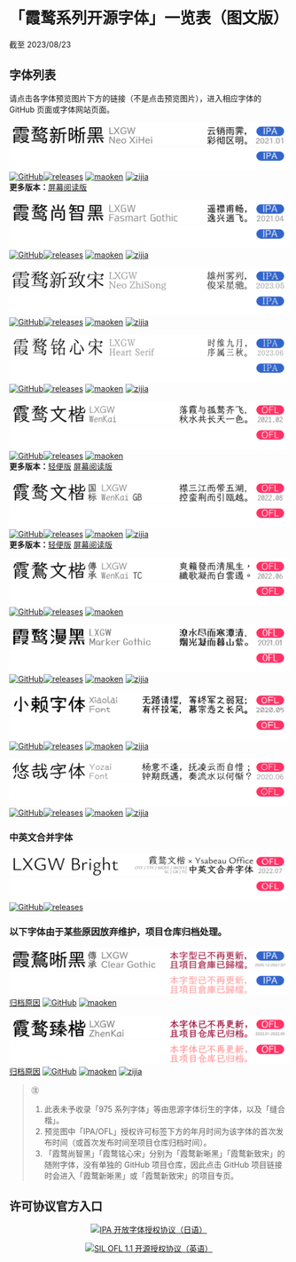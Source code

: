 # 「霞鹜系列开源字体」一览表（图文版）
截至 2023/08/23

## 字体列表
请点击各字体预览图片下方的链接（不是点击预览图片），进入相应字体的 GitHub 页面或字体网站页面。

![霞鹜新晰黑 / LXGW Neo XiHei](./images/fontlist/lxgwnxh_day.png#gh-light-mode-only)
![霞鹜新晰黑 / LXGW Neo XiHei](./images/fontlist/lxgwnxh_night.png#gh-dark-mode-only)  
[![GitHub](https://img.shields.io/badge/GitHub-181717?style=flat-square&logo=github&logoColor=ffffff)](https://github.com/lxgw/LxgwNeoXiHei)[![releases](https://img.shields.io/github/v/release/lxgw/LxgwNeoXiHei.svg?style=flat-square&label=%E6%9C%80%E6%96%B0)](https://github.com/lxgw/LxgwNeoXiHei/releases/latest) [![maoken](https://shields.io/badge/%E7%8C%AB%E5%95%83%E7%BD%91-fe5e52?style=flat-square&label=%E2%9E%94)](https://www.maoken.com/freefonts/8999.html) [![zijia](https://shields.io/badge/%E5%AD%97%E5%8A%A0-ffe02b?style=flat-square&label=%E2%9E%94)](https://www.zijia.com.cn/6534.html)  
**更多版本：**[屏幕阅读版](https://github.com/lxgw/LxgwNeoXiHei-Screen)

![霞鹜尚智黑 / LXGW Fasmart Gothic](./images/fontlist/lxgwfsg_day.png#gh-light-mode-only)
![霞鹜尚智黑 / LXGW Fasmart Gothic](./images/fontlist/lxgwfsg_night.png#gh-dark-mode-only)  
[![GitHub](https://img.shields.io/badge/GitHub-181717?style=flat-square&logo=github&logoColor=ffffff)](https://github.com/lxgw/LxgwNeoXiHei)[![releases](https://img.shields.io/github/v/release/lxgw/LxgwNeoXiHei.svg?style=flat-square&label=%E6%9C%80%E6%96%B0)](https://github.com/lxgw/LxgwNeoXiHei/releases/latest) [![maoken](https://shields.io/badge/%E7%8C%AB%E5%95%83%E7%BD%91-fe5e52?style=flat-square&label=%E2%9E%94)](https://www.maoken.com/freefonts/10610.html) [![zijia](https://shields.io/badge/%E5%AD%97%E5%8A%A0-ffe02b?style=flat-square&label=%E2%9E%94)](https://www.zijia.com.cn/6531.html)

![霞鹜新致宋 / LXGW Neo ZhiSong](./images/fontlist/lxgwnzs_day.png#gh-light-mode-only)
![霞鹜新致宋 / LXGW Neo ZhiSong](./images/fontlist/lxgwnzs_night.png#gh-dark-mode-only)  
[![GitHub](https://img.shields.io/badge/GitHub-181717?style=flat-square&logo=github&logoColor=ffffff)](https://github.com/lxgw/LxgwNeoZhiSong)[![releases](https://img.shields.io/github/v/release/lxgw/LxgwNeoZhiSong.svg?style=flat-square&label=%E6%9C%80%E6%96%B0)](https://github.com/lxgw/LxgwNeoZhiSong/releases/latest) [![maoken](https://shields.io/badge/%E7%8C%AB%E5%95%83%E7%BD%91-fe5e52?style=flat-square&label=%E2%9E%94)](https://www.maoken.com/freefonts/18476.html) [![zijia](https://shields.io/badge/%E5%AD%97%E5%8A%A0-ffe02b?style=flat-square&label=%E2%9E%94)](https://www.zijia.com.cn/6596.html)

![霞鹜铭心宋 / LXGW Heart Serif](./images/fontlist/lxgwhs_day.png#gh-light-mode-only)
![霞鹜铭心宋 / LXGW Heart Serif](./images/fontlist/lxgwhs_night.png#gh-dark-mode-only)  
[![GitHub](https://img.shields.io/badge/GitHub-181717?style=flat-square&logo=github&logoColor=ffffff)](https://github.com/lxgw/LxgwNeoZhiSong)[![releases](https://img.shields.io/github/v/release/lxgw/LxgwNeoZhiSong.svg?style=flat-square&label=%E6%9C%80%E6%96%B0)](https://github.com/lxgw/LxgwNeoZhiSong/releases/latest) [![maoken](https://shields.io/badge/%E7%8C%AB%E5%95%83%E7%BD%91-fe5e52?style=flat-square&label=%E2%9E%94)](https://www.maoken.com/freefonts/19277.html) [![zijia](https://shields.io/badge/%E5%AD%97%E5%8A%A0-ffe02b?style=flat-square&label=%E2%9E%94)](https://www.zijia.com.cn/6597.html)

![霞鹜文楷 / LXGW WenKai](./images/fontlist/lxgwwk_day.png#gh-light-mode-only)
![霞鹜文楷 / LXGW WenKai](./images/fontlist/lxgwwk_night.png#gh-dark-mode-only)  
[![GitHub](https://img.shields.io/badge/GitHub-181717?style=flat-square&logo=github&logoColor=ffffff)](https://github.com/lxgw/LxgwWenKai)[![releases](https://img.shields.io/github/v/release/lxgw/LxgwWenKai.svg?style=flat-square&label=%E6%9C%80%E6%96%B0)](https://github.com/lxgw/LxgwWenKai/releases/latest) [![maoken](https://shields.io/badge/%E7%8C%AB%E5%95%83%E7%BD%91-fe5e52?style=flat-square&label=%E2%9E%94)](https://www.maoken.com/freefonts/9704.html)  
**更多版本：**[轻便版](https://github.com/lxgw/LxgwWenKai-Lite) [屏幕阅读版](https://github.com/lxgw/LxgwWenKai-Screen)

![霞鹜文楷 GB / LXGW WenKai GB](./images/fontlist/lxgwwkgb_day.png#gh-light-mode-only)
![霞鹜文楷 GB / LXGW WenKai GB](./images/fontlist/lxgwwkgb_night.png#gh-dark-mode-only)  
[![GitHub](https://img.shields.io/badge/GitHub-181717?style=flat-square&logo=github&logoColor=ffffff)](https://github.com/lxgw/LxgwWenKaiGB)[![releases](https://img.shields.io/github/v/release/lxgw/LxgwWenKaiGB.svg?style=flat-square&label=%E6%9C%80%E6%96%B0)](https://github.com/lxgw/LxgwWenKaiGB/releases/latest) [![maoken](https://shields.io/badge/%E7%8C%AB%E5%95%83%E7%BD%91-fe5e52?style=flat-square&label=%E2%9E%94)](https://www.maoken.com/freefonts/16864.html) [![zijia](https://shields.io/badge/%E5%AD%97%E5%8A%A0-ffe02b?style=flat-square&label=%E2%9E%94)](https://www.zijia.com.cn/6532.html)  
**更多版本：**[轻便版](https://github.com/lxgw/LxgwWenKaiGB-Lite) [屏幕阅读版](https://github.com/lxgw/LxgwWenKai-Screen)

![霞鹜文楷 TC / LXGW WenKai TC](./images/fontlist/lxgwwktc_day.png#gh-light-mode-only)
![霞鹜文楷 TC / LXGW WenKai TC](./images/fontlist/lxgwwktc_night.png#gh-dark-mode-only)  
[![GitHub](https://img.shields.io/badge/GitHub-181717?style=flat-square&logo=github&logoColor=ffffff)](https://github.com/lxgw/LxgwWenKaiTC)[![releases](https://img.shields.io/github/v/release/lxgw/LxgwWenKaiTC.svg?style=flat-square&label=%E6%9C%80%E6%96%B0)](https://github.com/lxgw/LxgwWenKaiTC/releases/latest) [![maoken](https://shields.io/badge/%E7%8C%AB%E5%95%83%E7%BD%91-fe5e52?style=flat-square&label=%E2%9E%94)](https://www.maoken.com/freefonts/16424.html)

![霞鹜漫黑 / LXGW Marker Gothic](./images/fontlist/lxgwmg_day.png#gh-light-mode-only)
![霞鹜漫黑 / LXGW Marker Gothic](./images/fontlist/lxgwmg_night.png#gh-dark-mode-only)  
[![GitHub](https://img.shields.io/badge/GitHub-181717?style=flat-square&logo=github&logoColor=ffffff)](https://github.com/lxgw/LxgwMarkerGothic)[![releases](https://img.shields.io/github/v/release/lxgw/LxgwMarkerGothic.svg?style=flat-square&label=%E6%9C%80%E6%96%B0)](https://github.com/lxgw/LxgwMarkerGothic/releases/latest) [![maoken](https://shields.io/badge/%E7%8C%AB%E5%95%83%E7%BD%91-fe5e52?style=flat-square&label=%E2%9E%94)](https://www.maoken.com/freefonts/4306.html) [![zijia](https://shields.io/badge/%E5%AD%97%E5%8A%A0-ffe02b?style=flat-square&label=%E2%9E%94)](https://www.zijia.com.cn/6530.html)

![小赖字体 / Xiaolai Font](./images/fontlist/xiaolai_day.png#gh-light-mode-only)
![小赖字体 / Xiaolai Font](./images/fontlist/xiaolai_night.png#gh-dark-mode-only)  
[![GitHub](https://img.shields.io/badge/GitHub-181717?style=flat-square&logo=github&logoColor=ffffff)](https://github.com/lxgw/kose-font)[![releases](https://img.shields.io/github/v/release/lxgw/kose-font.svg?style=flat-square&label=%E6%9C%80%E6%96%B0)](https://github.com/lxgw/kose-font/releases/latest) [![maoken](https://shields.io/badge/%E7%8C%AB%E5%95%83%E7%BD%91-fe5e52?style=flat-square&label=%E2%9E%94)](https://www.maoken.com/freefonts/4306.html) [![zijia](https://shields.io/badge/%E5%AD%97%E5%8A%A0-ffe02b?style=flat-square&label=%E2%9E%94)](https://www.zijia.com.cn/6572.html)

![悠哉字体 / Yozai Font](./images/fontlist/yozai_day.png#gh-light-mode-only)
![悠哉字体 / Yozai Font](./images/fontlist/yozai_night.png#gh-dark-mode-only)  
[![GitHub](https://img.shields.io/badge/GitHub-181717?style=flat-square&logo=github&logoColor=ffffff)](https://github.com/lxgw/yozai-font)[![releases](https://img.shields.io/github/v/release/lxgw/yozai-font.svg?style=flat-square&label=%E6%9C%80%E6%96%B0)](https://github.com/lxgw/yozai-font/releases/latest) [![maoken](https://shields.io/badge/%E7%8C%AB%E5%95%83%E7%BD%91-fe5e52?style=flat-square&label=%E2%9E%94)](https://www.maoken.com/freefonts/5423.html) [![zijia](https://shields.io/badge/%E5%AD%97%E5%8A%A0-ffe02b?style=flat-square&label=%E2%9E%94)](https://www.zijia.com.cn/6536.html)

### 中英文合并字体

![LXGW Bright](./images/fontlist/lxgwbrgt_day.png#gh-light-mode-only)
![LXGW Bright](./images/fontlist/lxgwbrgt_night.png#gh-dark-mode-only)  
[![GitHub](https://img.shields.io/badge/GitHub-181717?style=flat-square&logo=github&logoColor=ffffff)](https://github.com/lxgw/lxgwbright)[![releases](https://img.shields.io/github/v/release/lxgw/lxgwbright.svg?style=flat-square&label=%E6%9C%80%E6%96%B0)](https://github.com/lxgw/lxgwbright/releases/latest)

### 以下字体由于某些原因放弃维护，项目仓库归档处理。

![霞鹜传承晰黑 / LXGW Clear Gothic](./images/fontlist/ablxgwcg_day.png#gh-light-mode-only)
![霞鹜传承晰黑 / LXGW Clear Gothic](./images/fontlist/ablxgwcg_night.png#gh-dark-mode-only)  
[归档原因](https://github.com/lxgw/LxgwClearGothic/issues/12) [![GitHub](https://img.shields.io/badge/GitHub-181717?style=flat-square&logo=github&logoColor=ffffff)](https://github.com/lxgw/LxgwClearGothic) [![maoken](https://shields.io/badge/%E7%8C%AB%E5%95%83%E7%BD%91-fe5e52?style=flat-square&label=%E2%9E%94)](https://www.maoken.com/freefonts/8781.html)

![霞鹜臻楷 / LXGW ZhenKai](./images/fontlist/ablxgwzk_day.png#gh-light-mode-only)
![霞鹜臻楷 / LXGW ZhenKai](./images/fontlist/ablxgwzk_night.png#gh-dark-mode-only)  
[归档原因](https://www.coolapk.com/feed/36502442?shareKey=NDhhODA0NDY5NDAwNjI5ZTk3YzM~&shareUid=633884&shareFrom=com.coolapk.market_12.3) [![GitHub](https://img.shields.io/badge/GitHub-181717?style=flat-square&logo=github&logoColor=ffffff)](https://github.com/lxgw/LxgwZhenKai) [![maoken](https://shields.io/badge/%E7%8C%AB%E5%95%83%E7%BD%91-fe5e52?style=flat-square&label=%E2%9E%94)](https://www.maoken.com/freefonts/14773.html) [![zijia](https://shields.io/badge/%E5%AD%97%E5%8A%A0-ffe02b?style=flat-square&label=%E2%9E%94)](https://www.zijia.com.cn/6535.html)

> ㊟
> 1. 此表未予收录「975 系列字体」等由思源字体衍生的字体，以及「缝合楷」。
> 2. 预览图中「IPA/OFL」授权许可标签下方的年月时间为该字体的首次发布时间（或首次发布时间至项目仓库归档时间）。
> 3. 「霞鹜尚智黑」「霞鹜铭心宋」分别为「霞鹜新晰黑」「霞鹜新致宋」的随附字体，没有单独的 GitHub 项目仓库，因此点击 GitHub 项目链接时会进入「霞鹜新晰黑」或「霞鹜新致宋」的项目专页。

## 许可协议官方入口

<p align="center"><a href="https://moji.or.jp/ipafont/license/"><img src="https://github.com/lxgw/lxgw/blob/main/images/fontlist/ipa_link.svg" alt="IPA 开放字体授权协议（日语）" align=center></a></p>
<p align="center"><a href="https://openfontlicense.org"><img src="https://github.com/lxgw/lxgw/blob/main/images/fontlist/ofl_link.svg" alt="SIL OFL 1.1 开源授权协议（英语）" align=center></a></p>
